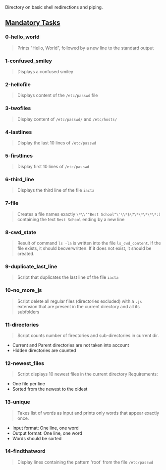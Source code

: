 Directory on basic shell redirections and piping.

## <u>Mandatory Tasks</u>
### 0-hello_world
> Prints "Hello, World", followed by a new line to the standard output

### 1-confused_smiley
> Displays a confused smiley

### 2-hellofile
> Displays content of the `/etc/passwd` file

### 3-twofiles
> Display content of `/etc/passwd/` and `/etc/hosts/`

### 4-lastlines
> Display the last 10 lines of `/etc/passwd`

### 5-firstlines
> Display first 10 lines of `/etc/passwd`

### 6-third_line
> Displays the third line of the file `iacta`

### 7-file
> Creates a file names exactly `\*\\'"Best School"\'\\*$\?\*\*\*\*\*:)` containing the text `Best School` ending by a new line

### 8-cwd_state
> Result of command `ls -la` is written into the file `ls_cwd_content`. If the file exists, it should beoverwritten. If it does not exist, it should be created.

### 9-duplicate_last_line
> Script that duplicates the last line of the file `iacta`

### 10-no_more_js
> Script delete all regular files (directories excluded) with a `.js` extension that are present in the current directory and all its subfolders

### 11-directories
> Script counts number of firectories and sub-directories in current dir.
* Current and Parent directories are not taken into account
* Hidden directories are counted

### 12-newest_files
> Script displays 10 newest files in the current directory
Requirements:
* One file per line
* Sorted from the newest to the oldest

### 13-unique
> Takes list of words as input and prints only words that appear exactly once.
* Input format: One line, one word
* Output format: One line, one word
* Words should be sorted

### 14-findthatword
> Display lines containing the pattern 'root' from the file `/etc/passwd`

